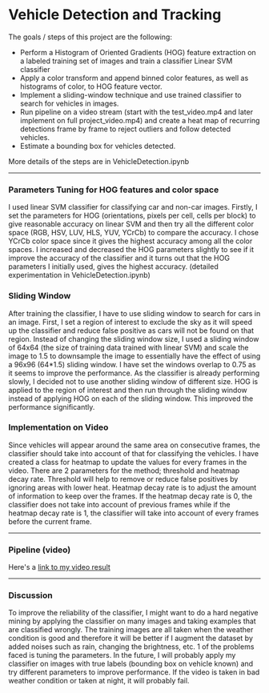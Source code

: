 # Vehicle Detection and Tracking

The goals / steps of this project are the following:

* Perform a Histogram of Oriented Gradients (HOG) feature extraction on a labeled training set of images and train a classifier Linear SVM classifier
* Apply a color transform and append binned color features, as well as histograms of color, to HOG feature vector.
* Implement a sliding-window technique and use trained classifier to search for vehicles in images.
* Run pipeline on a video stream (start with the test_video.mp4 and later implement on full project_video.mp4) and create a heat map of recurring detections frame by frame to reject outliers and follow detected vehicles.
* Estimate a bounding box for vehicles detected.

More details of the steps are in VehicleDetection.ipynb

[//]: # (Image References)

[video1]: ./project_video_out.mp4 "Video"

---
### Parameters Tuning for HOG features and color space

I used linear SVM classifier for classifying car and non-car images. Firstly, I set the parameters for HOG (orientations, pixels per cell, cells per block) to give reasonable accuracy on linear SVM and then try all the different color space (RGB, HSV, LUV, HLS, YUV, YCrCb) to compare the accuracy. I chose YCrCb color space since it gives the highest accuracy among all the color spaces. I increased and decreased the HOG parameters slightly to see if it improve the accuracy of the classifier and it turns out that the HOG parameters I initially used, gives the highest accuracy. (detailed experimentation in VehicleDetection.ipynb)

### Sliding Window

After training the classifier, I have to use sliding window to search for cars in an image. First, I set a region of interest to exclude the sky as it will speed up the classifier and reduce false positive as cars will not be found on that region. Instead of changing the sliding window size, I used a sliding window of 64x64 (the size of training data trained with linear SVM) and scale the image to 1.5 to downsample the image to essentially have the effect of using a 96x96 (64*1.5) sliding window. I have set the windows overlap to 0.75 as it seems to improve the performance. As the classifier is already performing slowly, I decided not to use another sliding window of different size. HOG is applied to the region of interest and then run through the sliding window instead of applying HOG on each of the sliding window. This improved the performance significantly.

### Implementation on Video

Since vehicles will appear around the same area on consecutive frames, the classifier should take into account of that for classifying the vehicles. I have created a class for heatmap to update the values for every frames in the video. There are 2 parameters for the method; threshold and heatmap decay rate. Threshold will help to remove or reduce false positives by ignoring areas with lower heat. Heatmap decay rate is to adjust the amount of information to keep over the frames. If the heatmap decay rate is 0, the classifier does not take into account of previous frames while if the heatmap decay rate is 1, the classifier will take into account of every frames before the current frame.

---

### Pipeline (video)

Here's a [link to my video result][video1]

---

### Discussion

To improve the reliability of the classifier, I might want to do a hard negative mining by applying the classifier on many images and taking examples that are classified wrongly. The training images are all taken when the weather condition is good and therefore it will be better if I augment the dataset by added noises such as rain, changing the brightness, etc. 1 of the problems faced is tuning the parameters. In the future, I will probably apply my classifier on images with true labels (bounding box on vehicle known) and try different parameters to improve performance. If the video is taken in bad weather condition or taken at night, it will probably fail. 
